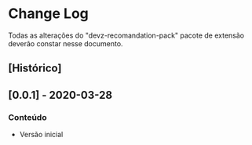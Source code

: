 # Change Log

Todas as alterações do "devz-recomandation-pack" pacote de extensão deverão constar nesse documento.

## [Histórico]

## [0.0.1] - 2020-03-28

### Conteúdo
- Versão inicial
